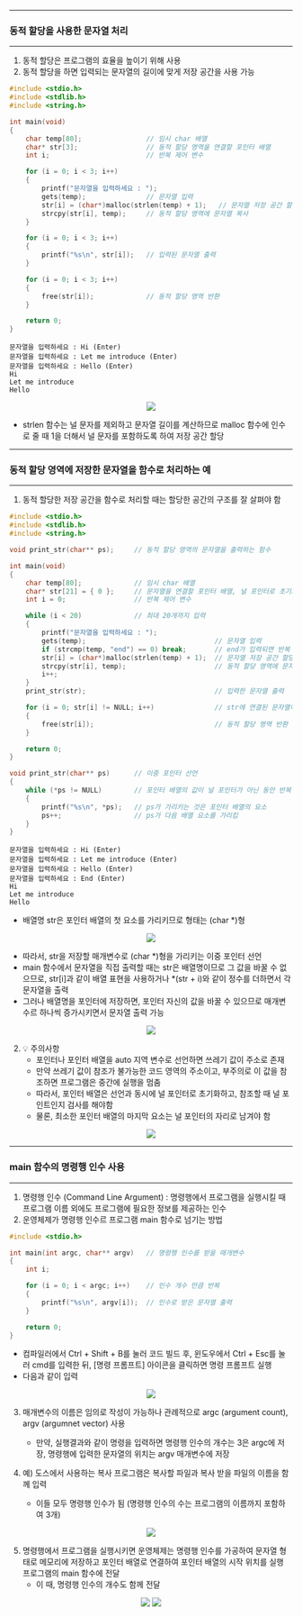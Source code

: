-----
### 동적 할당을 사용한 문자열 처리
-----
1. 동적 할당은 프로그램의 효율을 높이기 위해 사용
2. 동적 할당을 하면 입력되는 문자열의 길이에 맞게 저장 공간을 사용 가능
```c
#include <stdio.h>
#include <stdlib.h>
#include <string.h>

int main(void)
{
	char temp[80];                // 임시 char 배열
	char* str[3];                 // 동적 할당 영역을 연결할 포인터 배열
	int i;                        // 반복 제어 변수

	for (i = 0; i < 3; i++)
	{
		printf("문자열을 입력하세요 : ");
		gets(temp);               // 문자열 입력
		str[i] = (char*)malloc(strlen(temp) + 1);   // 문자열 저장 공간 할당
		strcpy(str[i], temp);     // 동적 할당 영역에 문자열 복사
	}

	for (i = 0; i < 3; i++)
	{
		printf("%s\n", str[i]);   // 입력된 문자열 출력
	}

	for (i = 0; i < 3; i++)
	{
		free(str[i]);             // 동적 할당 영역 반환
	}

	return 0;
}
```
```
문자열을 입력하세요 : Hi (Enter)
문자열을 입력하세요 : Let me introduce (Enter)
문자열을 입력하세요 : Hello (Enter)
Hi
Let me introduce
Hello
```
<div align="center">
<img src="https://github.com/user-attachments/assets/b8fe58d5-e74b-4a0a-86c7-ae0e45b3c80b">
</div>

  - strlen 함수는 널 문자를 제외하고 문자열 길이를 계산하므로 malloc 함수에 인수로 줄 때 1을 더해서 널 문자를 포함하도록 하여 저장 공간 할당

-----
### 동적 할당 영역에 저장한 문자열을 함수로 처리하는 예
-----
1. 동적 할당한 저장 공간을 함수로 처리할 때는 할당한 공간의 구조를 잘 살펴야 함
```c
#include <stdio.h>
#include <stdlib.h>
#include <string.h>

void print_str(char** ps);     // 동적 할당 영역의 문자열을 출력하는 함수

int main(void)
{
	char temp[80];             // 임시 char 배열
	char* str[21] = { 0 };     // 문자열을 연결할 포인터 배열, 널 포인터로 초기화
	int i = 0;                 // 반복 제어 변수

	while (i < 20)             // 최대 20개까지 입력
	{
		printf("문자열을 입력하세요 : ");
		gets(temp);                                // 문자열 입력
		if (strcmp(temp, "end") == 0) break;       // end가 입력되면 반복 종료
		str[i] = (char*)malloc(strlen(temp) + 1);  // 문자열 저장 공간 할당
		strcpy(str[i], temp);                      // 동적 할당 영역에 문자열 복사
		i++;
	}
	print_str(str);                                // 입력한 문자열 출력

	for (i = 0; str[i] != NULL; i++)               // str에 연결된 문자열이 없을 때 까지,
	{
		free(str[i]);                              // 동적 할당 영역 반환
	}

	return 0;
}

void print_str(char** ps)      // 이중 포인터 선언
{
	while (*ps != NULL)        // 포인터 배열의 값이 널 포인터가 아닌 동안 반복
	{
		printf("%s\n", *ps);   // ps가 가리키는 것은 포인터 배열의 요소
		ps++;                  // ps가 다음 배열 요소를 가리킴
	}
}
```
```
문자열을 입력하세요 : Hi (Enter)
문자열을 입력하세요 : Let me introduce (Enter)
문자열을 입력하세요 : Hello (Enter)
문자열을 입력하세요 : End (Enter)
Hi
Let me introduce
Hello
```
  - 배열명 str은 포인터 배열의 첫 요소를 가리키므로 형태는 (char *)형
<div align="center">
<img src="https://github.com/user-attachments/assets/72651291-580d-4142-859e-1b2f70090a4a">
</div>

  - 따라서, str을 저장할 매개변수로 (char *)형을 가리키는 이중 포인터 선언
  - main 함수에서 문자열을 직접 출력할 때는 str은 배열명이므로 그 값을 바꿀 수 없으므로, str[i]과 같이 배열 표현을 사용하거나 *(str + i)와 같이 정수를 더하면서 각 문자열을 출력
  - 그러나 배열명을 포인터에 저장하면, 포인터 자신의 값을 바꿀 수 있으므로 매개변수르 하나씩 증가시키면서 문자열 출력 가능
<div align="center">
<img src="https://github.com/user-attachments/assets/bfd45844-babc-496b-845b-b55d1bc58bef">
</div>

2. 💡 주의사항
   - 포인터나 포인터 배열을 auto 지역 변수로 선언하면 쓰레기 값이 주소로 존재
   - 만약 쓰레기 값이 참조가 불가능한 코드 영역의 주소이고, 부주의로 이 값을 참조하면 프로그램은 중간에 실행을 멈춤
   - 따라서, 포인터 배열은 선언과 동시에 널 포인터로 초기화하고, 참조할 때 널 포인트인지 검사를 해야함
   - 물론, 최소한 포인터 배열의 마지막 요소는 널 포인터의 자리로 남겨야 함
<div align="center">
<img src="https://github.com/user-attachments/assets/10df40a8-5bf0-4a9f-ab23-75b0da885c5a">
</div>

-----
### main 함수의 명령행 인수 사용
-----
1. 명령행 인수 (Command Line Argument) : 명령행에서 프로그램을 실행시킬 때 프로그램 이름 외에도 프로그램에 필요한 정보를 제공하는 인수
2. 운영체제가 명령행 인수르 프로그램 main 함수로 넘기는 방법
```c
#include <stdio.h>

int main(int argc, char** argv)   // 명령행 인수를 받을 매개변수
{
	int i;

	for (i = 0; i < argc; i++)    // 인수 개수 만큼 반복
	{
		printf("%s\n", argv[i]);  // 인수로 받은 문자열 출력
	}

	return 0;
}
```

  - 컴파일러에서 Ctrl + Shift + B를 눌러 코드 빌드 후, 윈도우에서 Ctrl + Esc를 눌러 cmd를 입력한 뒤, [명령 프롬프트] 아이콘을 클릭하면 명령 프롬프트 실행
  - 다음과 같이 입력
<div align="center">
<img src="https://github.com/user-attachments/assets/3dce5a16-29ab-459b-ac90-c18bfc624497">
</div>

3. 매개변수의 이름은 임의로 작성이 가능하나 관례적으로 argc (argument count), argv (argumnet vector) 사용
   - 만약, 실행결과와 같이 명령을 입력하면 명령행 인수의 개수는 3은 argc에 저장, 명령행에 입력한 문자열의 위치는 argv 매개변수에 저장

4. 예) 도스에서 사용하는 복사 프로그램은 복사할 파일과 복사 받을 파일의 이름을 함께 입력
   - 이들 모두 명령행 인수가 됨 (명령행 인수의 수는 프로그램의 이름까지 포함하여 3개)
<div align="center">
<img src="https://github.com/user-attachments/assets/46cecf71-5eec-4925-9b33-d0c2245ebb0e">
</div>

5. 명령행에서 프로그램을 실행시키면 운영체제는 명령행 인수를 가공하여 문자열 형태로 메모리에 저장하고 포인터 배열로 연결하여 포인터 배열의 시작 위치를 실행 프로그램의 main 함수에 전달
   - 이 때, 명령행 인수의 개수도 함께 전달
<div align="center">
<img src="https://github.com/user-attachments/assets/7be649c0-dde4-42d8-a503-20f31190d06c">
<img src="https://github.com/user-attachments/assets/7c99bfbf-aad1-4edb-84f5-547cd98e2527">
</div>

